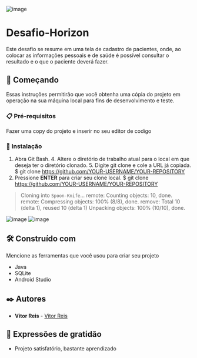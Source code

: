 ![image](https://user-images.githubusercontent.com/81445945/227785230-0c1ec388-0b1b-44d9-849d-1d0c30c01b6d.png)

# Desafio-Horizon
Este desafio se resume em uma tela de cadastro de pacientes, onde, ao colocar as informações pessoais e de saúde é possível consultar o resultado e o que o paciente deverá fazer.


## 🚀 Começando

Essas instruções permitirão que você obtenha uma cópia do projeto em operação na sua máquina local para fins de desenvolvimento e teste.

### 📋 Pré-requisitos

Fazer uma copy do projeto e inserir no seu editor de codigo


### 🔧 Instalação

1. Abra Git Bash. 4. Altere o diretório de trabalho atual para o local em que deseja ter o diretório clonado. 5. Digite git clone e cole a URL já copiada.
$ git clone https://github.com/YOUR-USERNAME/YOUR-REPOSITORY
6. Pressione **ENTER** para criar seu clone local.
$ git clone https://github.com/YOUR-USERNAME/YOUR-REPOSITORY
> Cloning into `Spoon-Knife`...
> remote: Counting objects: 10, done.
> remote: Compressing objects: 100% (8/8), done.
> remove: Total 10 (delta 1), reused 10 (delta 1)
> Unpacking objects: 100% (10/10), done.

![image](https://user-images.githubusercontent.com/81445945/194991835-f4913c27-9acd-4396-b65f-62e6693fc86e.png)
![image](https://user-images.githubusercontent.com/81445945/194991893-a57d0763-eb0c-46d4-b185-558d11e6fff1.png)

## 🛠️ Construído com

Mencione as ferramentas que você usou para criar seu projeto

*  Java
*  SQLite
*  Android Studio


## ✒️ Autores

* **Vitor Reis** - [Vitor Reis](https://github.com/Vitorreiis)

## 🎁 Expressões de gratidão

* Projeto satisfatório, bastante aprendizado
